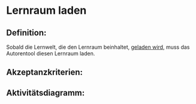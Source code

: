 # Lernraum laden

## Definition:

Sobald die Lernwelt, die den Lernraum beinhaltet, [geladen wird](ASE2.md), muss das Autorentool diesen
Lernraum laden.

## Akzeptanzkriterien:

## Aktivitätsdiagramm:


